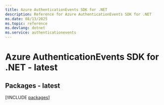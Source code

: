 ```yaml
---
title: Azure AuthenticationEvents SDK for .NET
description: Reference for Azure AuthenticationEvents SDK for .NET
ms.date: 08/13/2025
ms.topic: reference
ms.devlang: dotnet
ms.service: authenticationevents
---
```

# Azure AuthenticationEvents SDK for .NET - latest
## Packages - latest
[!INCLUDE [packages](authenticationevents-index.md)]